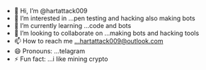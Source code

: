 - 👋 Hi, I’m @hartattack009
- 👀 I’m interested in ...pen testing and hacking also making bots
- 🌱 I’m currently learning ...code and bots
- 💞️ I’m looking to collaborate on ...making bots and hacking tools
- 📫 How to reach me ...hartattack009@outlook.com
- 😄 Pronouns: ...telagram
- ⚡ Fun fact: ...i like mining crypto

<!---
hartattack009/hartattack009 is a ✨ special ✨ repository because its `README.md` (this file) appears on your GitHub profile.
You can click the Preview link to take a look at your changes.
--->
